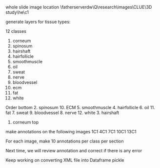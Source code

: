whole slide image location
\\fatherserverdw\Q\research\images\CLUE\3D study\he\c1

generate layers for tissue types:

12 classes
1. corneum
2. spinosum
3. hairshaft
4. hairfollicle
5. smoothmuscle
6. oil 
7. sweat
8. nerve
9. bloodvessel
10. ecm
11. fat
12. white

Order
bottom
2. spinosum
10. ECM
5. smoothmuscle
4. hairfollicle
6. oil 
11. fat
7. sweat
9. bloodvessel
8. nerve
12. white
3. hairshaft
1. corneum
top

make annotations on the following images
1C1
4C1
7C1
10C1
13C1

For each image, make 10 annotations per class per section

Next time, we will review annotation and correct if there is any error

Keep working on converting XML file into Dataframe pickle